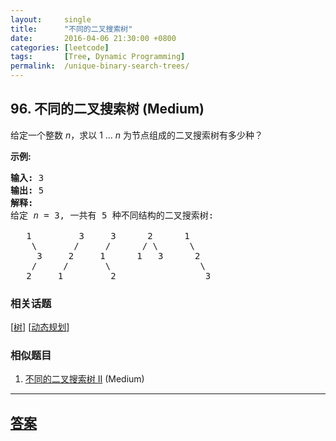 ```yaml
---
layout:     single
title:      "不同的二叉搜索树"
date:       2016-04-06 21:30:00 +0800
categories: [leetcode]
tags:       [Tree, Dynamic Programming]
permalink:  /unique-binary-search-trees/
---
```


## 96. 不同的二叉搜索树 (Medium)

<p>给定一个整数 <em>n</em>，求以&nbsp;1 ...&nbsp;<em>n</em>&nbsp;为节点组成的二叉搜索树有多少种？</p>

<p><strong>示例:</strong></p>

<pre><strong>输入:</strong> 3
<strong>输出:</strong> 5
<strong>解释:
</strong>给定 <em>n</em> = 3, 一共有 5 种不同结构的二叉搜索树:

   1         3     3      2      1
    \       /     /      / \      \
     3     2     1      1   3      2
    /     /       \                 \
   2     1         2                 3</pre>

### 相关话题
  [[树](https://github.com/openset/leetcode/tree/master/tag/tree/README.md)]
  [[动态规划](https://github.com/openset/leetcode/tree/master/tag/dynamic-programming/README.md)]

### 相似题目
  1. [不同的二叉搜索树 II](/unique-binary-search-trees-ii) (Medium)

---

## [答案](https://github.com/openset/leetcode/tree/master/problems/unique-binary-search-trees)
